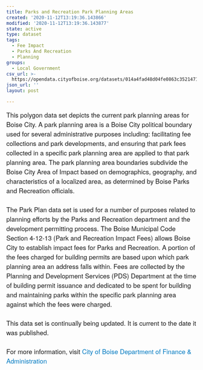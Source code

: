 ```yaml
---
title: Parks and Recreation Park Planning Areas
created: '2020-11-12T13:19:36.143866'
modified: '2020-11-12T13:19:36.143877'
state: active
type: dataset
tags:
  - Fee Impact
  - Parks And Recreation
  - Planning
groups:
  - Local Government
csv_url: >-
  https://opendata.cityofboise.org/datasets/014a4fad48d04fe0863c3521471bb02a_0.csv?outSR=%7B%22latestWkid%22%3A3857%2C%22wkid%22%3A102100%7D
json_url: ''
layout: post

---
```

<div style='font-size: 17px; font-family: &quot;Avenir Next W01&quot;, &quot;Avenir Next W00&quot;, &quot;Avenir Next&quot;, Avenir, &quot;Helvetica Neue&quot;, Helvetica, Arial, sans-serif !important;'>This polygon data set depicts the current park planning areas for Boise City. A park planning area is a Boise City political boundary used for several administrative purposes including: facilitating fee collections and park developments, and ensuring that park fees collected in a specific park planning area are applied to that park planning area. The park planning area boundaries subdivide the Boise City Area of Impact based on demographics, geography, and characteristics of a localized area, as determined by Boise Parks and Recreation officials. </div><div style='font-size: 17px; font-family: &quot;Avenir Next W01&quot;, &quot;Avenir Next W00&quot;, &quot;Avenir Next&quot;, Avenir, &quot;Helvetica Neue&quot;, Helvetica, Arial, sans-serif !important;'><br /></div><div style='font-size: 17px; font-family: &quot;Avenir Next W01&quot;, &quot;Avenir Next W00&quot;, &quot;Avenir Next&quot;, Avenir, &quot;Helvetica Neue&quot;, Helvetica, Arial, sans-serif !important;'>The Park Plan data set is used for a number of purposes related to planning efforts by the Parks and Recreation department and the development permitting process. The Boise Municipal Code Section 4-12-13 (Park and Recreation Impact Fees) allows Boise City to establish impact fees for Parks and Recreation. A portion of the fees charged for building permits are based upon which park planning area an address falls within. Fees are collected by the Planning and Development Services (PDS) Department at the time of building permit issuance and dedicated to be spent for building and maintaining parks within the specific park planning area against which the fees were charged.</div><div style='font-size: 17px; font-family: &quot;Avenir Next W01&quot;, &quot;Avenir Next W00&quot;, &quot;Avenir Next&quot;, Avenir, &quot;Helvetica Neue&quot;, Helvetica, Arial, sans-serif !important;'><br /></div><div style='font-size: 17px; font-family: &quot;Avenir Next W01&quot;, &quot;Avenir Next W00&quot;, &quot;Avenir Next&quot;, Avenir, &quot;Helvetica Neue&quot;, Helvetica, Arial, sans-serif !important;'>This data set is continually being updated. It is current to the date it was published.<br /></div><div style='font-size: 17px; font-family: &quot;Avenir Next W01&quot;, &quot;Avenir Next W00&quot;, &quot;Avenir Next&quot;, Avenir, &quot;Helvetica Neue&quot;, Helvetica, Arial, sans-serif !important;'><br /></div><div style='font-size: 17px; font-family: &quot;Avenir Next W01&quot;, &quot;Avenir Next W00&quot;, &quot;Avenir Next&quot;, Avenir, &quot;Helvetica Neue&quot;, Helvetica, Arial, sans-serif !important;'>For more information, visit <a href='https://dfa.cityofboise.org/impact-fees/' style='color: rgb(0, 121, 193); text-decoration-line: none;' target='_blank'>City of Boise Department of Finance &amp; Administration</a></div>
